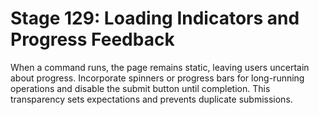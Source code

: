 # Stage 129: Loading Indicators and Progress Feedback

When a command runs, the page remains static, leaving users uncertain about progress. Incorporate spinners or progress bars for long-running operations and disable the submit button until completion. This transparency sets expectations and prevents duplicate submissions.
